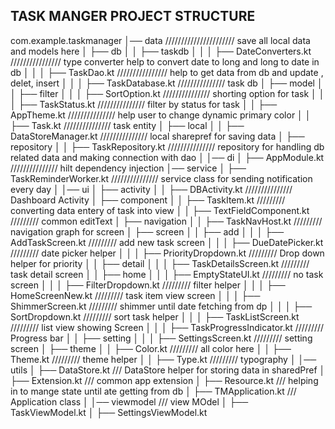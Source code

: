 TASK MANGER PROJECT STRUCTURE
------------------------------------

com.example.taskmanager
│── data                     ////////////////////// save all local data and models here
│   ├── db
│   │   ├── taskdb
│   │   │   ├── DateConverters.kt        ////////////////   type converter help to convert date to long and long to date in db
│   │   │   ├── TaskDao.kt              ////////////////    help to get data from db and update , delet, insert
│   │   │   ├── TaskDatabase.kt        ///////////////     task db
│   ├── model
│   │   ├── filter 
│   │   │   ├── SortOption.kt         ///////////////    shorting option for task
│   │   │   ├── TaskStatus.kt        ///////////////     filter by status for task
│   │   ├── AppTheme.kt               ///////////////    help user to change dynamic primary color
│   │   ├── Task.kt                 ///////////////    task entity
│   ├── local
│   │   ├── DataStoreManager.kt    ///////////////    local sharepref for saving data
│   ├── repository
│   │   ├── TaskRepository.kt     ///////////////   repository for handling db related data and making connection with dao
│
│── di
│   ├── AppModule.kt            ///////////////   hilt dependency injection
│── service
│   ├── TaskReminderWorker.kt  ///////////////   service class for sending notification every day 
│
│── ui
│   ├── activity
│   │   ├── DBActivity.kt     ///////////////   Dashboard Activity 
│   ├── component
│   │   ├── TaskItem.kt      /////////     converting data entery of task into view
│   │   ├── TextFieldComponent.kt    /////////     common editText
│   ├── navigation
│   │   ├── TaskNavHost.kt          /////////     navigation graph for screen
│   ├── screen
│   │   ├── add
│   │   │   ├── AddTaskScreen.kt     /////////     add new task screen
│   │   │   ├── DueDatePicker.kt     /////////     date picker helper
│   │   │   ├── PriorityDropdown.kt  /////////     Drop down helper for priority
│   │   ├── detail
│   │   │   ├── TaskDetailsScreen.kt  /////////     task detail screen
│   │   ├── home
│   │   │   ├── EmptyStateUI.kt    /////////     no task screen
│   │   │   ├── FilterDropdown.kt   /////////     filter helper
│   │   │   ├── HomeScreenNew.kt     /////////     task item view screen
│   │   │   ├── ShimmerScreen.kt      /////////     shimmer until date fetching from dp
│   │   │   ├── SortDropdown.kt      /////////     sort task helper
│   │   │   ├── TaskListScreen.kt   /////////     list view showing Screen
│   │   │   ├── TaskProgressIndicator.kt     /////////     Progress bar
│   │   ├── setting
│   │   │   ├── SettingsScreen.kt    /////////     setting screen
│   ├── theme
│   │   ├── Color.kt   /////////     all color here
│   │   ├── Theme.kt   /////////     theme helper
│   │   ├── Type.kt     /////////     typography
│
│── utils
│   ├── DataStore.kt    /// DataStore helper for storing data in sharedPref
│   ├── Extension.kt   /// common app extension 
│   ├── Resource.kt   /// helping in to mange state until ate getting from db 
│   ├── TMApplication.kt   /// Application class
│
│── viewmodel             /// view MOdel
│   ├── TaskViewModel.kt
│   ├── SettingsViewModel.kt

